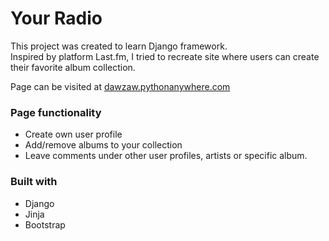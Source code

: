 # Your Radio
This project was created to learn Django framework.<br>
Inspired by platform Last.fm, I tried to recreate site where users can create their favorite album collection.

Page can be visited at [dawzaw.pythonanywhere.com](http://dawzaw.pythonanywhere.com)

### Page functionality
- Create own user profile
- Add/remove albums to your collection
- Leave comments under other user profiles, artists or specific album.

### Built with
- Django
- Jinja
- Bootstrap
